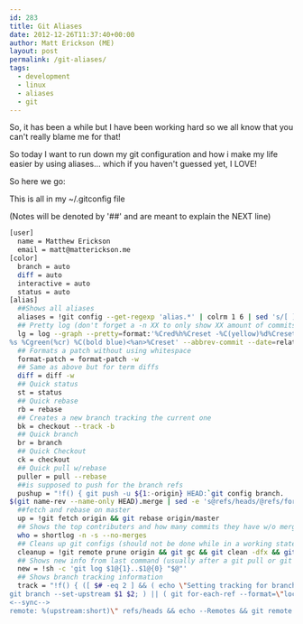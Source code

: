 ```yaml
---
id: 283
title: Git Aliases
date: 2012-12-26T11:37:40+00:00
author: Matt Erickson (ME)
layout: post
permalink: /git-aliases/
tags:
  - development
  - linux
  - aliases
  - git
---
```

So, it has been a while but I have been working hard so we all know that you can't really blame me for that!  
  
So today I want to run down my git configuration and how i make my life easier by using aliases... which if you haven't guessed yet, I LOVE!  


  
So here we go:  
  
This is all in my ~/.gitconfig file
  
(Notes will be denoted by '##' and are meant to explain the NEXT line)  


```bash
[user]
  name = Matthew Erickson
  email = matt@matterickson.me
[color]
  branch = auto
  diff = auto
  interactive = auto
  status = auto
[alias]
  ##Shows all aliases
  aliases = !git config --get-regexp 'alias.*' | colrm 1 6 | sed 's/[ ]/ = /'
  ## Pretty log (don't forget a -n XX to only show XX amount of commits)
  lg = log --graph --pretty=format:'%Cred%h%Creset -%C(yellow)%d%Creset 
%s %Cgreen(%cr) %C(bold blue)<%an>%Creset' --abbrev-commit --date=relative
  ## Formats a patch without using whitespace
  format-patch = format-patch -w
  ## Same as above but for term diffs
  diff = diff -w
  ## Quick status
  st = status
  ## Quick rebase
  rb = rebase
  ## Creates a new branch tracking the current one
  bk = checkout --track -b
  ## Quick branch
  br = branch
  ## Quick Checkout
  ck = checkout
  ## Quick pull w/rebase
  puller = pull --rebase
  ##is supposed to push for the branch refs
  pushup = "!f() { git push -u ${1:-origin} HEAD:`git config branch.
$(git name-rev --name-only HEAD).merge | sed -e 's@refs/heads/@refs/for/@'`; }; f"
  ##fetch and rebase on master
  up = !git fetch origin && git rebase origin/master
  ## Shows the top contributers and how many commits they have w/o merges
  who = shortlog -n -s --no-merges
  ## Cleans up git configs (should not be done while in a working state)
  cleanup = !git remote prune origin && git gc && git clean -dfx && git stash clear
  ## Shows new info from last command (usually after a git pull or git puller)
  new = !sh -c 'git log $1@{1}..$1@{0} "$@"'
  ## Shows branch tracking information
  track = "!f() { ([ $# -eq 2 ] && ( echo \"Setting tracking for branch \" $1 \" -> \" $2;
git branch --set-upstream $1 $2; ) || ( git for-each-ref --format=\"local: %(refname:short) 
<--sync--> 
remote: %(upstream:short)\" refs/heads && echo --Remotes && git remote -v)); }; f"
```